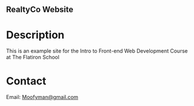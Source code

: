 RealtyCo Website
---

# Description

This is an example site for the Intro to Front-end Web Development Course at The Flatiron School

# Contact

Email: Moofyman@gmail.com